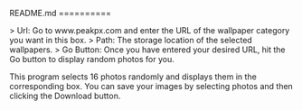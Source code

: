 <p>README.md ==========</p>

<p>> Url: Go to www.peakpx.com and enter the URL of the wallpaper category you want in this box. > Path: The storage location of the selected wallpapers. > Go Button: Once you have entered your desired URL, hit the Go button to display random photos for you.</p>

<p>This program selects 16 photos randomly and displays them in the corresponding box. You can save your images by selecting photos and then clicking the Download button.</p>
